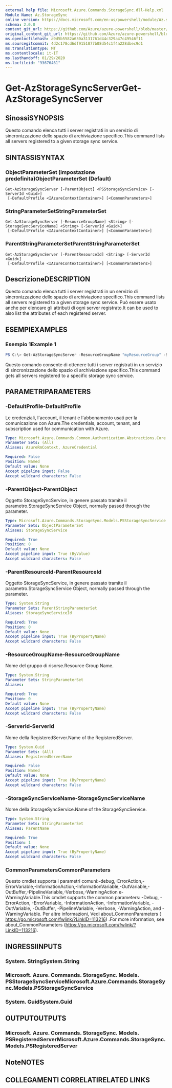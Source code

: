 ```yaml
---
external help file: Microsoft.Azure.Commands.StorageSync.dll-Help.xml
Module Name: Az.StorageSync
online version: https://docs.microsoft.com/en-us/powershell/module/Az.storagesync/get-Azstoragesyncserver
schema: 2.0.0
content_git_url: https://github.com/Azure/azure-powershell/blob/master/src/StorageSync/StorageSync/help/Get-AzStorageSyncServer.md
original_content_git_url: https://github.com/Azure/azure-powershell/blob/master/src/StorageSync/StorageSync/help/Get-AzStorageSyncServer.md
ms.openlocfilehash: a9d5b5582a630a3131761d44c329a47c49546f11
ms.sourcegitcommit: 4d2c178cd6df9151877b08d54c1f4a228dbec9d1
ms.translationtype: MT
ms.contentlocale: it-IT
ms.lasthandoff: 01/29/2020
ms.locfileid: "93676461"
---
```

# <span data-ttu-id="42b2a-101">Get-AzStorageSyncServer</span><span class="sxs-lookup"><span data-stu-id="42b2a-101">Get-AzStorageSyncServer</span></span>

## <span data-ttu-id="42b2a-102">Sinossi</span><span class="sxs-lookup"><span data-stu-id="42b2a-102">SYNOPSIS</span></span>
<span data-ttu-id="42b2a-103">Questo comando elenca tutti i server registrati in un servizio di sincronizzazione dello spazio di archiviazione specifico.</span><span class="sxs-lookup"><span data-stu-id="42b2a-103">This command lists all servers registered to a given storage sync service.</span></span>

## <span data-ttu-id="42b2a-104">SINTASSI</span><span class="sxs-lookup"><span data-stu-id="42b2a-104">SYNTAX</span></span>

### <span data-ttu-id="42b2a-105">ObjectParameterSet (impostazione predefinita)</span><span class="sxs-lookup"><span data-stu-id="42b2a-105">ObjectParameterSet (Default)</span></span>
```
Get-AzStorageSyncServer [-ParentObject] <PSStorageSyncService> [-ServerId <Guid>]
 [-DefaultProfile <IAzureContextContainer>] [<CommonParameters>]
```

### <span data-ttu-id="42b2a-106">StringParameterSet</span><span class="sxs-lookup"><span data-stu-id="42b2a-106">StringParameterSet</span></span>
```
Get-AzStorageSyncServer [-ResourceGroupName] <String> [-StorageSyncServiceName] <String> [-ServerId <Guid>]
 [-DefaultProfile <IAzureContextContainer>] [<CommonParameters>]
```

### <span data-ttu-id="42b2a-107">ParentStringParameterSet</span><span class="sxs-lookup"><span data-stu-id="42b2a-107">ParentStringParameterSet</span></span>
```
Get-AzStorageSyncServer [-ParentResourceId] <String> [-ServerId <Guid>]
 [-DefaultProfile <IAzureContextContainer>] [<CommonParameters>]
```

## <span data-ttu-id="42b2a-108">Descrizione</span><span class="sxs-lookup"><span data-stu-id="42b2a-108">DESCRIPTION</span></span>
<span data-ttu-id="42b2a-109">Questo comando elenca tutti i server registrati in un servizio di sincronizzazione dello spazio di archiviazione specifico.</span><span class="sxs-lookup"><span data-stu-id="42b2a-109">This command lists all servers registered to a given storage sync service.</span></span> <span data-ttu-id="42b2a-110">Può essere usato anche per elencare gli attributi di ogni server registrato.</span><span class="sxs-lookup"><span data-stu-id="42b2a-110">It can be used to also list the attributes of each registered server.</span></span>

## <span data-ttu-id="42b2a-111">ESEMPI</span><span class="sxs-lookup"><span data-stu-id="42b2a-111">EXAMPLES</span></span>

### <span data-ttu-id="42b2a-112">Esempio 1</span><span class="sxs-lookup"><span data-stu-id="42b2a-112">Example 1</span></span>
```powershell
PS C:\> Get-AzStorageSyncServer -ResourceGroupName "myResourceGroup" -StorageSyncServiceName "myStorageSyncServiceName"
```

<span data-ttu-id="42b2a-113">Questo comando consente di ottenere tutti i server registrati in un servizio di sincronizzazione dello spazio di archiviazione specifico.</span><span class="sxs-lookup"><span data-stu-id="42b2a-113">This command gets all servers registered to a specific storage sync service.</span></span>

## <span data-ttu-id="42b2a-114">PARAMETRI</span><span class="sxs-lookup"><span data-stu-id="42b2a-114">PARAMETERS</span></span>

### <span data-ttu-id="42b2a-115">-DefaultProfile</span><span class="sxs-lookup"><span data-stu-id="42b2a-115">-DefaultProfile</span></span>
<span data-ttu-id="42b2a-116">Le credenziali, l'account, il tenant e l'abbonamento usati per la comunicazione con Azure.</span><span class="sxs-lookup"><span data-stu-id="42b2a-116">The credentials, account, tenant, and subscription used for communication with Azure.</span></span>

```yaml
Type: Microsoft.Azure.Commands.Common.Authentication.Abstractions.Core.IAzureContextContainer
Parameter Sets: (All)
Aliases: AzureRmContext, AzureCredential

Required: False
Position: Named
Default value: None
Accept pipeline input: False
Accept wildcard characters: False
```

### <span data-ttu-id="42b2a-117">-ParentObject</span><span class="sxs-lookup"><span data-stu-id="42b2a-117">-ParentObject</span></span>
<span data-ttu-id="42b2a-118">Oggetto StorageSyncService, in genere passato tramite il parametro.</span><span class="sxs-lookup"><span data-stu-id="42b2a-118">StorageSyncService Object, normally passed through the parameter.</span></span>

```yaml
Type: Microsoft.Azure.Commands.StorageSync.Models.PSStorageSyncService
Parameter Sets: ObjectParameterSet
Aliases: StorageSyncService

Required: True
Position: 0
Default value: None
Accept pipeline input: True (ByValue)
Accept wildcard characters: False
```

### <span data-ttu-id="42b2a-119">-ParentResourceId</span><span class="sxs-lookup"><span data-stu-id="42b2a-119">-ParentResourceId</span></span>
<span data-ttu-id="42b2a-120">Oggetto StorageSyncService, in genere passato tramite il parametro.</span><span class="sxs-lookup"><span data-stu-id="42b2a-120">StorageSyncService Object, normally passed through the parameter.</span></span>

```yaml
Type: System.String
Parameter Sets: ParentStringParameterSet
Aliases: StorageSyncServiceId

Required: True
Position: 0
Default value: None
Accept pipeline input: True (ByPropertyName)
Accept wildcard characters: False
```

### <span data-ttu-id="42b2a-121">-ResourceGroupName</span><span class="sxs-lookup"><span data-stu-id="42b2a-121">-ResourceGroupName</span></span>
<span data-ttu-id="42b2a-122">Nome del gruppo di risorse.</span><span class="sxs-lookup"><span data-stu-id="42b2a-122">Resource Group Name.</span></span>

```yaml
Type: System.String
Parameter Sets: StringParameterSet
Aliases:

Required: True
Position: 0
Default value: None
Accept pipeline input: True (ByPropertyName)
Accept wildcard characters: False
```

### <span data-ttu-id="42b2a-123">-ServerId</span><span class="sxs-lookup"><span data-stu-id="42b2a-123">-ServerId</span></span>
<span data-ttu-id="42b2a-124">Nome della RegisteredServer.</span><span class="sxs-lookup"><span data-stu-id="42b2a-124">Name of the RegisteredServer.</span></span>

```yaml
Type: System.Guid
Parameter Sets: (All)
Aliases: RegisteredServerName

Required: False
Position: Named
Default value: None
Accept pipeline input: True (ByPropertyName)
Accept wildcard characters: False
```

### <span data-ttu-id="42b2a-125">-StorageSyncServiceName</span><span class="sxs-lookup"><span data-stu-id="42b2a-125">-StorageSyncServiceName</span></span>
<span data-ttu-id="42b2a-126">Nome della StorageSyncService.</span><span class="sxs-lookup"><span data-stu-id="42b2a-126">Name of the StorageSyncService.</span></span>

```yaml
Type: System.String
Parameter Sets: StringParameterSet
Aliases: ParentName

Required: True
Position: 1
Default value: None
Accept pipeline input: True (ByPropertyName)
Accept wildcard characters: False
```

### <span data-ttu-id="42b2a-127">CommonParameters</span><span class="sxs-lookup"><span data-stu-id="42b2a-127">CommonParameters</span></span>
<span data-ttu-id="42b2a-128">Questo cmdlet supporta i parametri comuni:-debug,-ErrorAction,-ErrorVariable,-InformationAction,-InformationVariable,-OutVariable,-OutBuffer,-PipelineVariable,-Verbose,-WarningAction e-WarningVariable.</span><span class="sxs-lookup"><span data-stu-id="42b2a-128">This cmdlet supports the common parameters: -Debug, -ErrorAction, -ErrorVariable, -InformationAction, -InformationVariable, -OutVariable, -OutBuffer, -PipelineVariable, -Verbose, -WarningAction, and -WarningVariable.</span></span> <span data-ttu-id="42b2a-129">Per altre informazioni, Vedi about_CommonParameters ( https://go.microsoft.com/fwlink/?LinkID=113216) .</span><span class="sxs-lookup"><span data-stu-id="42b2a-129">For more information, see about_CommonParameters (https://go.microsoft.com/fwlink/?LinkID=113216).</span></span>

## <span data-ttu-id="42b2a-130">INGRESSI</span><span class="sxs-lookup"><span data-stu-id="42b2a-130">INPUTS</span></span>

### <span data-ttu-id="42b2a-131">System. String</span><span class="sxs-lookup"><span data-stu-id="42b2a-131">System.String</span></span>

### <span data-ttu-id="42b2a-132">Microsoft. Azure. Commands. StorageSync. Models. PSStorageSyncService</span><span class="sxs-lookup"><span data-stu-id="42b2a-132">Microsoft.Azure.Commands.StorageSync.Models.PSStorageSyncService</span></span>

### <span data-ttu-id="42b2a-133">System. Guid</span><span class="sxs-lookup"><span data-stu-id="42b2a-133">System.Guid</span></span>

## <span data-ttu-id="42b2a-134">OUTPUT</span><span class="sxs-lookup"><span data-stu-id="42b2a-134">OUTPUTS</span></span>

### <span data-ttu-id="42b2a-135">Microsoft. Azure. Commands. StorageSync. Models. PSRegisteredServer</span><span class="sxs-lookup"><span data-stu-id="42b2a-135">Microsoft.Azure.Commands.StorageSync.Models.PSRegisteredServer</span></span>

## <span data-ttu-id="42b2a-136">Note</span><span class="sxs-lookup"><span data-stu-id="42b2a-136">NOTES</span></span>

## <span data-ttu-id="42b2a-137">COLLEGAMENTI CORRELATI</span><span class="sxs-lookup"><span data-stu-id="42b2a-137">RELATED LINKS</span></span>
